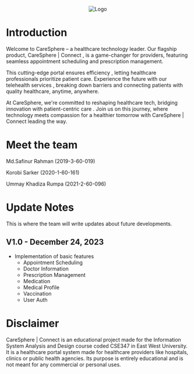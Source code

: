 <div align="center">

![Logo](https://i.imgur.com/aBDQqZV.png)

</div>

# Introduction

Welcome to CareSphere – a healthcare technology leader. Our flagship product, CareSphere | Connect , is a game-changer for providers, featuring seamless appointment scheduling and prescription management.

This cutting-edge portal ensures efficiency , letting healthcare professionals prioritize patient care. Experience the future with our telehealth services , breaking down barriers and connecting patients with quality healthcare, anytime, anywhere.

At CareSphere, we're committed to reshaping healthcare tech, bridging innovation with patient-centric care . Join us on this journey, where technology meets compassion for a healthier tomorrow with CareSphere | Connect leading the way.

# Meet the team

Md.Safinur Rahman (2019-3-60-019)

Korobi Sarker (2020-1-60-161)

Ummay Khadiza Rumpa (2021-2-60-096)

# Update Notes

This is where the team will write updates about future developments.

## V1.0 - December 24, 2023

- Implementation of basic features
  - Appointment Scheduling
  - Doctor Information
  - Prescription Management
  - Medication
  - Medical Profile
  - Vaccination
  - User Auth

# Disclaimer

CareSphere | Connect is an educational project made for the Information System Analysis and Design course coded CSE347 in East West University. It is a healthcare portal system made for healthcare providers like hospitals, clinics or public health agencies. Its purpose is entirely educational and is not meant for any commercial or personal uses.
